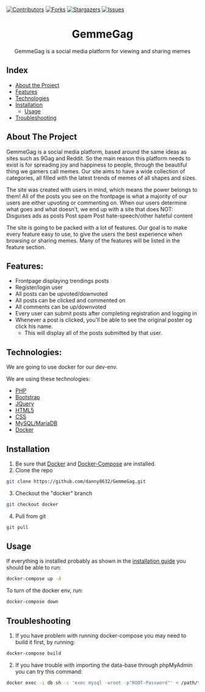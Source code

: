 [![Contributors][contributors-shield]][contributors-url]
[![Forks][forks-shield]][forks-url]
[![Stargazers][stars-shield]][stars-url]
[![Issues][issues-shield]][issues-url]

<p align="center">
  <h1 align="center">GemmeGag</h1>

  <p align="center">GemmeGag is a social media platform for viewing and sharing memes</p>
</p>

## Index

* [About the Project](#about-the-project)
* [Features](#features)
* [Technologies](#technologies)
* [Installation](#installation)
    * [Usage](#usage)
* [Troubleshooting](#Troubleshooting)


## About The Project

GemmeGag is a social media platform, based around the same ideas as sites such as 9Gag and Reddit. So the main reason this platform needs to exist is for spreading joy and happiness to people, through the beautiful thing we gamers call memes.
Our site aims to have a wide collection of categories, all filled with the latest trends of memes of all shapes and sizes.

The site was created with users in mind, which means the power belongs to them! All of the posts you see on the frontpage is what a majority of our users are either upvoting or commenting on. When our users determine what goes and what doesn’t, we end up with a site that does NOT:
Disguises ads as posts
Post spam
Post hate-speech/other hateful content

The site is going to be packed with a lot of features. Our goal is to make every feature easy to use, to give the users the best experience when browsing or sharing memes.
Many of the features will be listed in the feature section.



## Features:

- Frontpage displaying trendings posts
- Register/login user
- All posts can be upvoted/downvoted
- All posts can be clicked and commented on
- All comments can be up/downvoted
- Every user can submit posts after completing registration and logging in
- Whenever a post is clicked, you'll be able to see the original poster og click his name.
    - This will display all of the posts submitted by that user.



## Technologies:

We are going to use docker for our dev-env.

We are using these technologies:
- [PHP](https://www.php.net)
- [Bootstrap](https://getbootstrap.com)
- [JQuery](https://jquery.com)
- [HTML5](https://en.wikipedia.org/wiki/HTML5)
- [CSS](https://en.wikipedia.org/wiki/Cascading_Style_Sheets)
- [MySQL/MariaDB](https://www.mysql.com)
- [Docker](https://www.docker.com)


## Installation

1. Be sure that [Docker](https://www.docker.com) and [Docker-Compose](https://docs.docker.com/compose) are installed.
2. Clone the repo
```sh
git clone https://github.com/danny8632/GemmeGag.git
```
3. Checkout the "docker" branch
```sh
git checkout docker
```
4. Pull from git
```sh
git pull
```

## Usage

If everything is installed probably as shown in the [installation guide](#installation) you should be able to run:
```sh
docker-compose up -d
```

To turn of the docker env, run:
```sh
docker-compose down
```

## Troubleshooting

1. If you have problem with running docker-compose you may need to build it first, by running:
```sh
docker-compose build
```

2. If you have trouble with importing the data-base through phpMyAdmin you can try this command:
```sh
docker exec -i db sh -c 'exec mysql -uroot -p"ROOT-Password"' < /path/to/sql/file
```





[contributors-shield]:
https://img.shields.io/github/contributors/danny8632/GemmeGag.svg?style=flat-square
[contributors-url]: https://github.com/danny8632/GemmeGag/graphs/contributors
[forks-shield]:
https://img.shields.io/github/forks/danny8632/GemmeGag.svg?style=flat-square
[forks-url]: https://github.com/danny8632/GemmeGag/network/members
[stars-shield]:
https://img.shields.io/github/stars/danny8632/GemmeGag.svg?style=flat-square
[stars-url]: https://github.com/danny8632/GemmeGag/stargazers
[issues-shield]:
https://img.shields.io/github/issues/danny8632/GemmeGag.svg?style=flat-square
[issues-url]: https://github.com/danny8632/GemmeGag/issues

